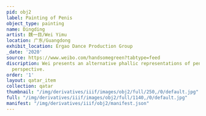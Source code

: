```yaml
---
pid: obj2
label: Painting of Penis
object_type: painting
name: Dingding
artist: 魏一目/Wei Yimu
location: 广东/Guangdong
exhibit_location: Ergao Dance Production Group
_date: '2020'
source: https://www.weibo.com/handsomegreen?tabtype=feed
discription: Wei presents an alternative phallic representations of penis from a childlike
  perspective.
order: '1'
layout: qatar_item
collection: qatar
thumbnail: "/img/derivatives/iiif/images/obj2/full/250,/0/default.jpg"
full: "/img/derivatives/iiif/images/obj2/full/1140,/0/default.jpg"
manifest: "/img/derivatives/iiif/obj2/manifest.json"
---
```

